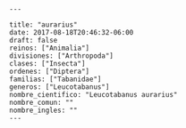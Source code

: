 
      ---

      title: "aurarius"
      date: 2017-08-18T20:46:32-06:00
      draft: false
      reinos: ["Animalia"]
      divisiones: ["Arthropoda"]
      clases: ["Insecta"]
      ordenes: ["Diptera"]
      familias: ["Tabanidae"]
      generos: ["Leucotabanus"]
      nombre_cientifico: "Leucotabanus aurarius"
      nombre_comun: ""
      nombre_ingles: ""
      ---

      